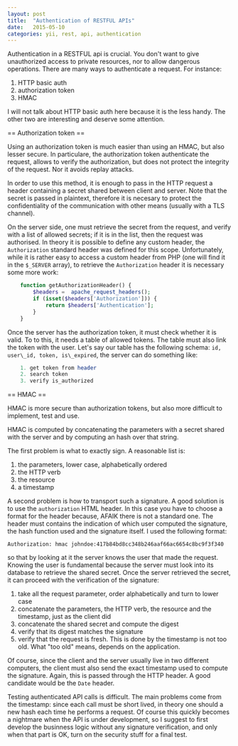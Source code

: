 ```yaml
---
layout: post
title:  "Authentication of RESTFUL APIs"
date:   2015-05-10
categories: yii, rest, api, authentication
---
```


Authentication in a RESTFUL api is crucial. You don't want to give
unauthorized access to private resources, nor to allow dangerous operations.
There are many ways to authenticate a request. For instance:

1. HTTP basic auth
2. authorization token
3. HMAC

I will not talk about HTTP basic auth here because it is the less handy. The
other two are interesting and deserve some attention.

== Authorization token ==

Using an authorization token is much easier than using an HMAC, but also lesser
secure. In particulare, the authorization token authenticate the request,
allows to verify the authorization, but does not protect the integrity of the
request. Nor it avoids replay attacks.

In order to use this method, it is enough to pass in the HTTP request a header 
containing a secret shared between client and server. Note that the secret is
passed in plaintext, therefore it is necesary to protect the confidentiality of
the communication with other means (usually with a TLS channel).

On the server side, one must retrieve the secret from the request, and verify
with a list of allowed secrets; if it is in the list, then the request was
authorised. In theory it is possible to define any custom header,
the `Authorization` standard header was defined for this scope.
Unfortunately, while it is rather easy to access a custom header from PHP (one
will find it in the `$_SERVER` array), to retrieve the `Authorization` header
it is necessary some more work:

```php
    function getAuthorizationHeader() {
        $headers =  apache_request_headers();
        if (isset($headers['Authorization'])) {
            return $headers['Authentication'];
        }
    }
```

Once the server has the authorization token, it must check whether it is valid.
To to this, it needs a table of allowed tokens. The table must also link the
token with the user. Let's say our table has the following schema: `id,
user\_id, token, is\_expired`, the server can do something like:

```php
    1. get token from header
    2. search token
    3. verify is_authorized
```

== HMAC ==

HMAC is more secure than authorization tokens, but also more difficult to
implement, test and use.

HMAC is computed by concatenating the parameters with a secret shared with the
server and by computing an hash over that string.

The first problem is what to exactly sign. A reasonable list is:

1. the parameters, lower case, alphabetically ordered
2. the HTTP verb
3. the resource
4. a timestamp

A second problem is how to transport such a signature. A good solution is to
use the `authorization` HTML header. In this case you have to choose a format
for the header because, AFAIK there is not a standard one. The header must
contains the indication of which user computed the signature, the hash function
used and the signature itself. I used the following format:

```
Authorization: hmac johndoe:417b84bd8cc348b246aaf66ac6654c8bc9f3f340
```

so that by looking at it the server knows the user that made the request.
Knowing the user is fundamental because the server must look into its database
to retrieve the shared secret. Once the server retrieved the secret, it can
proceed with the verification of the signature:

1. take all the request parameter, order alphabetically and turn to lower case
2. concatenate the parameters, the HTTP verb, the resource and the timestamp,
   just as the client did
3. concatenate the shared secret and compute the digest
4. verify that its digest matches the signature
5. verify that the request is fresh. This is done by the timestamp is not too 
old. What "too old" means, depends on the application.

Of course, since the client and the server usually live in two different
computers, the client must also send the exact timestamp used to compute the
signature. Again, this is passed through the HTTP header. A good candidate
would be the `Date` header.

Testing authenticated API calls is difficult. The main problems come from the
timestamp: since each call must be short lived, in theory one should a new hash
each time he performs a request. Of course this quickly becomes a nightmare
when the API is under development, so I suggest to first develop the businness
logic without any signature verification, and only when that part is OK, turn
on the security stuff for a final test.
